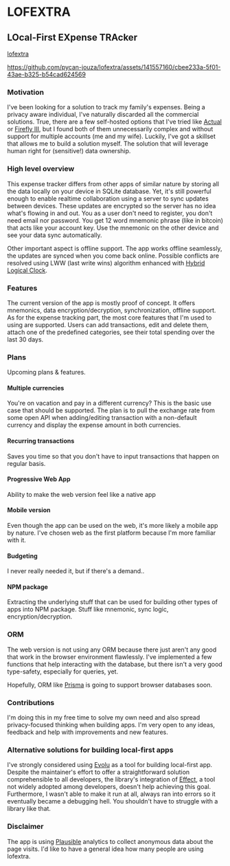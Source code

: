 # LOFEXTRA

## LOcal-First EXpense TRAcker

[lofextra](https://lofextra.com)

https://github.com/pycan-jouza/lofextra/assets/141557160/cbee233a-5f01-43ae-b325-b54cad624569

### Motivation

I've been looking for a solution to track my family's expenses. Being a privacy aware individual, I've naturally discarded all the commercial solutions. True, there are a few self-hosted options that I've tried like [Actual](https://actualbudget.org/) or [Firefly III](https://www.firefly-iii.org/), but I found both of them unnecessarily complex and without support for multiple accounts (me and my wife). Luckily, I've got a skillset that allows me to build a solution myself. The solution that will leverage human right for (sensitive!) data ownership.

### High level overview

This expense tracker differs from other apps of similar nature by storing all the data locally on your device in SQLite database. Yet, it's still powerful enough to enable realtime collaboration using a server to sync updates between devices. These updates are encrypted so the server has no idea what's flowing in and out. You as a user don't need to register, you don't need email nor password. You get 12 word mnemonic phrase (like in bitcoin) that acts like your account key. Use the mnemonic on the other device and see your data sync automatically.

Other important aspect is offline support. The app works offline seamlessly, the updates are synced when you come back online. Possible conflicts are resolved using LWW (last write wins) algorithm enhanced with [Hybrid Logical Clock](https://jaredforsyth.com/posts/hybrid-logical-clocks/).

### Features

The current version of the app is mostly proof of concept. It offers mnemonics, data encryption/decryption, synchronization, offline support. As for the expense tracking part, the most core features that I'm used to using are supported. Users can add transactions, edit and delete them, attach one of the predefined categories, see their total spending over the last 30 days.

### Plans

Upcoming plans & features.

#### Multiple currencies

You're on vacation and pay in a different currency? This is the basic use case that should be supported. The plan is to pull the exchange rate from some open API when adding/editing transaction with a non-default currency and display the expense amount in both currencies.

#### Recurring transactions

Saves you time so that you don't have to input transactions that happen on regular basis.

#### Progressive Web App

Ability to make the web version feel like a native app

#### Mobile version

Even though the app can be used on the web, it's more likely a mobile app by nature. I've chosen web as the first platform because I'm more familiar with it.

#### Budgeting

I never really needed it, but if there's a demand..

#### NPM package

Extracting the underlying stuff that can be used for building other types of apps into NPM package. Stuff like mnemonic, sync logic, encryption/decryption.

### ORM

The web version is not using any ORM because there just aren't any good that work in the browser environment flawlessly. I've implemented a few functions that help interacting with the database, but there isn't a very good type-safety, especially for queries, yet.

Hopefully, ORM like [Prisma](https://www.prisma.io/) is going to support browser databases soon.

### Contributions

I'm doing this in my free time to solve my own need and also spread privacy-focused thinking when building apps. I'm very open to any ideas, feedback and help with improvements and new features.

### Alternative solutions for building local-first apps

I've strongly considered using [Evolu](https://www.evolu.dev/) as a tool for building local-first app. Despite the maintainer's effort to offer a straightforward solution comprehensible to all developers, the library's integration of [Effect](https://effect.website/), a tool not widely adopted among developers, doesn't help achieving this goal. Furthermore, I wasn't able to make it run at all, always ran into errors so it eventually became a debugging hell. You shouldn't have to struggle with a library like that.

### Disclaimer

The app is using [Plausible](https://plausible.io/) analytics to collect anonymous data about the page visits. I'd like to have a general idea how many people are using lofextra.
